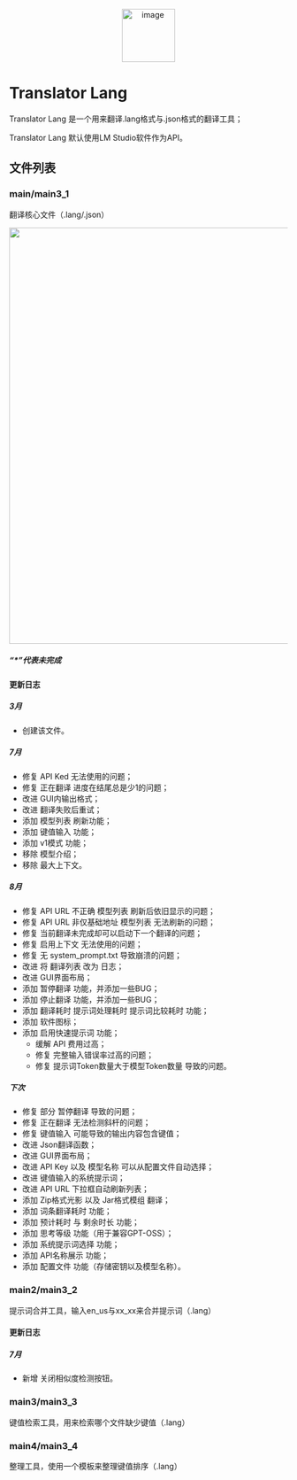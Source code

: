 <p align="center"><img width="96" height="96" alt="image" src="https://github.com/user-attachments/assets/5c5f8e4f-a64e-4925-aa9a-6e3ab62322f0" /></p>

# Translator Lang

Translator Lang 是一个用来翻译.lang格式与.json格式的翻译工具；

Translator Lang 默认使用LM Studio软件作为API。

## 文件列表

### main/main3_1

翻译核心文件（.lang/.json）
<p align="center"><img width="1282" height="752" alt="image" src="https://github.com/user-attachments/assets/69b597b5-bf54-4fff-bd08-a7786f20d6e5" /></p>

##### “*”代表未完成

#### 更新日志

##### 3月

- 创建该文件。

##### 7月

- 修复 API Ked 无法使用的问题；
- 修复 正在翻译 进度在结尾总是少1的问题；
- 改进 GUI内输出格式；
- 改进 翻译失败后重试；
- 添加 模型列表 刷新功能；
- 添加 键值输入 功能；
- 添加 v1模式 功能；
- 移除 模型介绍；
- 移除 最大上下文。

##### 8月

- 修复 API URL 不正确 模型列表 刷新后依旧显示的问题；
- 修复 API URL 非仅基础地址 模型列表 无法刷新的问题；
- 修复 当前翻译未完成却可以启动下一个翻译的问题；
- 修复 启用上下文 无法使用的问题；
- 修复 无 system_prompt.txt 导致崩溃的问题；
- 改进 将 翻译列表 改为 日志；
- 改进 GUI界面布局；
- 添加 暂停翻译 功能，并添加一些BUG；
- 添加 停止翻译 功能，并添加一些BUG；
- 添加 翻译耗时 提示词处理耗时 提示词比较耗时 功能；
- 添加 软件图标；
- 添加 启用快速提示词 功能；
  - 缓解 API 费用过高；
  - 修复 完整输入错误率过高的问题；
  - 修复 提示词Token数量大于模型Token数量 导致的问题。

##### 下次

- 修复 部分 暂停翻译 导致的问题；
- 修复 正在翻译 无法检测斜杆的问题；
- 修复 键值输入 可能导致的输出内容包含键值；
- 改进 Json翻译函数；
- 改进 GUI界面布局；
- 改进 API Key 以及 模型名称 可以从配置文件自动选择；
- 改进 键值输入的系统提示词；
- 改进 API URL 下拉框自动刷新列表；
- 添加 Zip格式光影 以及 Jar格式模组 翻译；
- 添加 词条翻译耗时 功能；
- 添加 预计耗时 与 剩余时长 功能；
- 添加 思考等级 功能（用于兼容GPT-OSS）；
- 添加 系统提示词选择 功能；
- 添加 API名称展示 功能；
- 添加 配置文件 功能（存储密钥以及模型名称）。

### main2/main3_2

提示词合并工具，输入en_us与xx_xx来合并提示词（.lang）

#### 更新日志

##### 7月

- 新增 关闭相似度检测按钮。

### main3/main3_3

键值检索工具，用来检索哪个文件缺少键值（.lang）

### main4/main3_4

整理工具，使用一个模板来整理键值排序（.lang）
